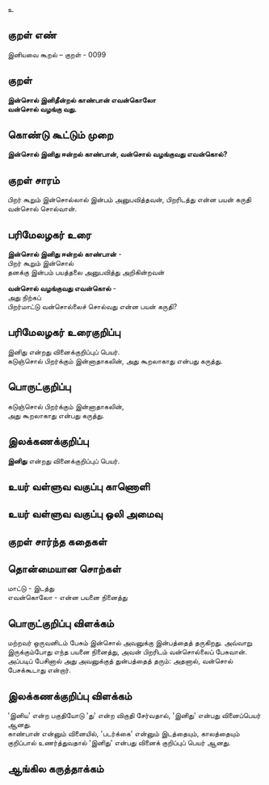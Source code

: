 உ

## குறள் எண் 

இனியவை கூறல் – குறள் - 0099  

## குறள் 

**இன்சொல் இனிதீன்றல் காண்பான் எவன்கொலோ  
வன்சொல் வழங்கு வது.** 

## கொண்டு கூட்டும் முறை

**இன்சொல் இனிது ஈன்றல் காண்பான், வன்சொல் வழங்குவது எவன்கொல்?**

## குறள் சாரம் 

பிறர் கூறும் இன்சொல்லால் இன்பம் அனுபவித்தவன், பிறரிடத்து என்ன பயன் கருதி வன்சொல் சொல்வான்.

## பரிமேலழகர் உரை

**இன்சொல் இனிது ஈன்றல் காண்பான்** -  
பிறர் கூறும் இன்சொல்  
தனக்கு இன்பம் பயத்தலை அனுபவித்து அறிகின்றவன்  

**வன்சொல் வழங்குவது எவன்கொல்** -  
அது நிற்கப்  
பிறர்மாட்டு வன்சொல்லைச் சொல்வது என்ன பயன் கருதி?  

## பரிமேலழகர் உரைகுறிப்பு   

இனிது என்றது வினைக்குறிப்புப் பெயர்.  
கடுஞ்சொல் பிறர்க்கும் இன்னாதாகலின், அது கூறலாகாது என்பது கருத்து.   
 

## பொருட்குறிப்பு 

கடுஞ்சொல் பிறர்க்கும் இன்னாதாகலின்,  
அது கூறலாகாது என்பது கருத்து.  

## இலக்கணக்குறிப்பு  

**இனிது** என்றது வினைக்குறிப்புப் பெயர்.  

## உயர் வள்ளுவ வகுப்பு காணொளி


## உயர் வள்ளுவ வகுப்பு ஒலி அமைவு 

 
## குறள் சார்ந்த கதைகள் 


## தொன்மையான சொற்கள்

மாட்டு - இடத்து  
எவன்கொலோ - என்ன பயனை நினைத்து

## பொருட்குறிப்பு விளக்கம்

மற்றவர் ஒருவனிடம் பேசும் இன்சொல் அவனுக்கு இன்பத்தைத் தருகிறது. அவ்வாறு இருக்கும்போது எந்த பயனை நினைத்து, அவன்  பிறரிடம் வன்சொல்லைப் பேசுவான்.  அப்படிப் பேசினால் அது அவனுக்குத் துன்பத்தைத் தரும்: அதனால், வன்சொல் பேசக்கூடாது என்றார்.

## இலக்கணக்குறிப்பு விளக்கம்

'இனிய' என்ற பகுதியோடு 'து' என்ற விகுதி சேர்வதால், 'இனிது' என்பது வினைப்பெயர் ஆனது.   
காண்பான் என்னும் வினையில், 'படர்க்கை' என்னும் இடத்தையும், காலத்தையும் குறிப்பால் உணர்த்துவதால் 'இனிது' என்பது வினைக் குறிப்புப் பெயர் ஆனது.  

## ஆங்கில கருத்தாக்கம் 


